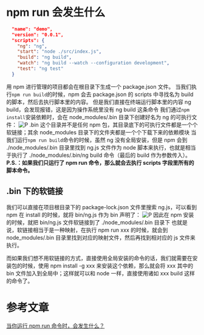 # npm run 会发生什么

```json
  "name": "demo",
  "version": "0.0.1",
  "scripts": {
    "ng": "ng",
    "start": "node ./src/index.js",
    "build": "ng build",
    "watch": "ng build --watch --configuration development",
    "test": "ng test"
  }
```

用 npm 进行管理的项目都会在根目录下生成一个 package.json 文件。
当我们执行`npm run build`的时候，npm 会去 package.json 的 scripts 中寻找名为 build 的脚本，然后去执行脚本里的内容。
但是我们直接在终端运行脚本里的内容 ng build，会发现报错，这是因为操作系统里没有 ng build 这条命令
我们通过`npm install`安装依赖时，会在 node_modules/.bin 目录下创建好名为 ng 的可执行文件：
![P](https://pic4.zhimg.com/80/v2-6153b2c81f03ba794c848c77a9f7e743_1440w.webp)
.bin 这个目录并不是任何 npm 包，其目录底下的可执行文件都是一个个软链接；其余 node_modules 目录下的文件夹都是一个个下载下来的依赖模块
当我们运行`npm run build`命令的时候，虽然 ng 没有全局安装，但是 npm 会到 ./node_modules/.bin 目录里找到 ng.js 文件作为 node 脚本来执行，也就是相当于执行了
./node_modules/.bin/ng build 命令（最后的 build 作为参数传入）。
**P.S.：如果我们只运行了 npm run 命令，那么就会去执行 scripts 字段里所有的脚本命令。**

## .bin 下的软链接

我们可以直接在项目根目录下的 package-lock.json 文件里搜索 ng.js，可以看到 npm 在 install 的时候，就将 bin/ng.js 作为 bin 声明了：
![P](https://pic4.zhimg.com/80/v2-447abfc1327edb961f55542f73f6053f_1440w.webp)
因此在 npm 安装的时候，就把 bin/ng.js 文件软链接到了 ./node_modules/.bin 目录下
也就是说，软链接相当于是一种映射，在执行 npm run xxx 的时候，就会到 node_modules/.bin 目录里找到对应的映射文件，然后再找到相对应的 js 文件来执行。

而如果我们想不用软链接的方式，直接使用全局安装的命令的话，我们就需要在安装包的时候，使用 npm install -g xxx 来安装这个依赖，那么就会将 xxx 其中的 bin 文件加入到全局中；这样就可以和 node 一样，直接使用诸如 xxx build 这样的命令了。

# 参考文章

[当你运行 npm run 命令时，会发生什么？](https://zhuanlan.zhihu.com/p/513706080)

